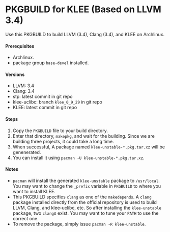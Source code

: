 PKGBUILD for KLEE (Based on LLVM 3.4)
=====================================

Use this PKGBUILD to build LLVM (3.4), Clang (3.4), and KLEE on Archlinux.

#### Prerequisites

* Archlinux.
* package group `base-devel` installed.

#### Versions

* LLVM: 3.4
* Clang: 3.4
* stp: latest commit in git repo
* klee-uclibc: branch `klee_0_9_29` in git repo
* KLEE: latest commit in git repo

#### Steps

1. Copy the `PKGBUILD` file to your build directory.
2. Enter that directory, `makepkg`, and wait for the building. Since we are building three
   projects, it could take a long time.
3. When successful, A package named `klee-unstable-*.pkg.tar.xz` will be genenerated.
4. You can install it using `pacman -U klee-unstable-*.pkg.tar.xz`.

#### Notes

* `pacman` will install the generated `klee-unstable` package to `/usr/local`. You may
  want to change the `_prefix` variable in `PKGBUILD` to where you want to install KLEE.
* This PKGBUILD specifies `clang` as one of the `makedepends`. A `clang` package installed
  directly from the official repository is used to build LLVM, Clang, and klee-uclibc,
  etc. So after installing the `klee-unstable` package, two `clang`s exist. You may want
  to tune your `PATH` to use the correct one.
* To remove the package, simply issue `pacman -R klee-unstable`.

